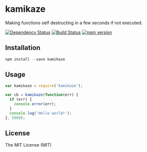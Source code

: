 # kamikaze

Making functions self destructing in a few seconds if not executed.

[![Dependency Status](https://david-dm.org/zkochan/kamikaze/status.svg?style=flat)](https://david-dm.org/zkochan/kamikaze)
[![Build Status](https://travis-ci.org/zkochan/kamikaze.svg?branch=master)](https://travis-ci.org/zkochan/kamikaze)
[![npm version](https://badge.fury.io/js/kamikaze.svg)](http://badge.fury.io/js/kamikaze)


## Installation

```js
npm install --save kamikaze
```


## Usage

```js
var kamikaze = require('kamikaze');

var cb = kamikaze(function(err) {
  if (err) {
    console.error(err);
  }
  console.log('Hello world!');
}, 5000);
```


## License

The MIT License (MIT)
